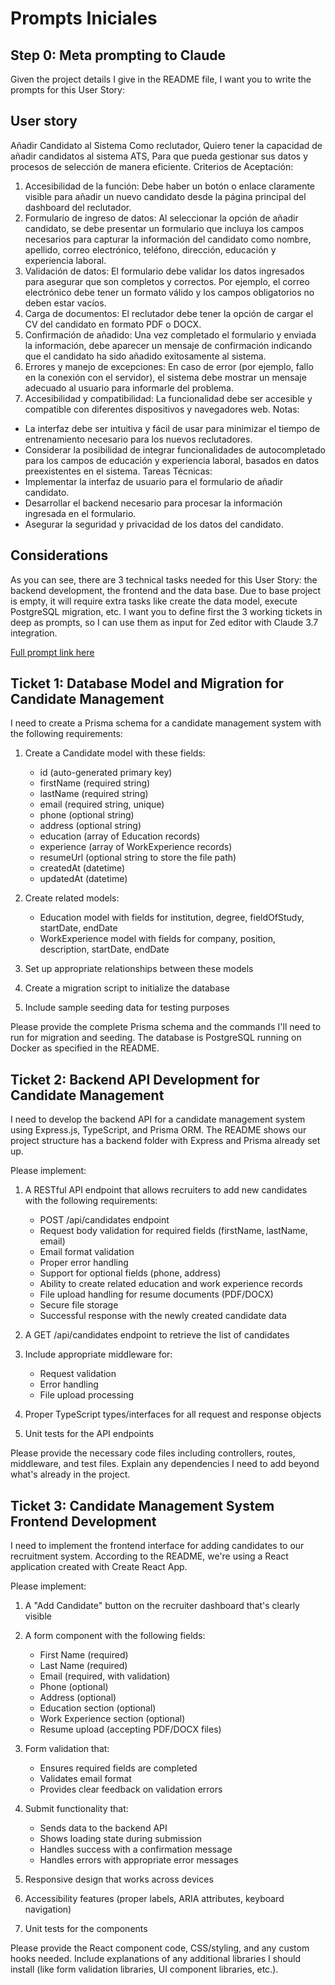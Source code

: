 # Prompts Iniciales

## Step 0: Meta prompting to Claude

Given the project details I give in the README file, I want you to write the prompts for this User Story:

## User story

Añadir Candidato al Sistema
Como reclutador, Quiero tener la capacidad de añadir candidatos al sistema ATS, Para que pueda gestionar sus datos y procesos de selección de manera eficiente. Criterios de Aceptación:

1. Accesibilidad de la función: Debe haber un botón o enlace claramente visible para añadir un nuevo candidato desde la página principal del dashboard del reclutador.
2. Formulario de ingreso de datos: Al seleccionar la opción de añadir candidato, se debe presentar un formulario que incluya los campos necesarios para capturar la información del candidato como nombre, apellido, correo electrónico, teléfono, dirección, educación y experiencia laboral.
3. Validación de datos: El formulario debe validar los datos ingresados para asegurar que son completos y correctos. Por ejemplo, el correo electrónico debe tener un formato válido y los campos obligatorios no deben estar vacíos.
4. Carga de documentos: El reclutador debe tener la opción de cargar el CV del candidato en formato PDF o DOCX.
5. Confirmación de añadido: Una vez completado el formulario y enviada la información, debe aparecer un mensaje de confirmación indicando que el candidato ha sido añadido exitosamente al sistema.
6. Errores y manejo de excepciones: En caso de error (por ejemplo, fallo en la conexión con el servidor), el sistema debe mostrar un mensaje adecuado al usuario para informarle del problema.
7. Accesibilidad y compatibilidad: La funcionalidad debe ser accesible y compatible con diferentes dispositivos y navegadores web.
   Notas:

- La interfaz debe ser intuitiva y fácil de usar para minimizar el tiempo de entrenamiento necesario para los nuevos reclutadores.
- Considerar la posibilidad de integrar funcionalidades de autocompletado para los campos de educación y experiencia laboral, basados en datos preexistentes en el sistema.
  Tareas Técnicas:
- Implementar la interfaz de usuario para el formulario de añadir candidato.
- Desarrollar el backend necesario para procesar la información ingresada en el formulario.
- Asegurar la seguridad y privacidad de los datos del candidato.

## Considerations

As you can see, there are 3 technical tasks needed for this User Story: the backend development, the frontend and the data base. Due to base project is empty, it will require extra tasks like create the data model, execute PostgreSQL migration, etc.
I want you to define first the 3 working tickets in deep as prompts, so I can use them as input for Zed editor with Claude 3.7 integration.

[Full prompt link here](https://claude.ai/share/674d1275-5187-44dd-8428-b66d25a7e079)

## Ticket 1: Database Model and Migration for Candidate Management

I need to create a Prisma schema for a candidate management system with the following requirements:

1. Create a Candidate model with these fields:

   - id (auto-generated primary key)
   - firstName (required string)
   - lastName (required string)
   - email (required string, unique)
   - phone (optional string)
   - address (optional string)
   - education (array of Education records)
   - experience (array of WorkExperience records)
   - resumeUrl (optional string to store the file path)
   - createdAt (datetime)
   - updatedAt (datetime)

2. Create related models:

   - Education model with fields for institution, degree, fieldOfStudy, startDate, endDate
   - WorkExperience model with fields for company, position, description, startDate, endDate

3. Set up appropriate relationships between these models

4. Create a migration script to initialize the database

5. Include sample seeding data for testing purposes

Please provide the complete Prisma schema and the commands I'll need to run for migration and seeding. The database is PostgreSQL running on Docker as specified in the README.

## Ticket 2: Backend API Development for Candidate Management

I need to develop the backend API for a candidate management system using Express.js, TypeScript, and Prisma ORM. The README shows our project structure has a backend folder with Express and Prisma already set up.

Please implement:

1. A RESTful API endpoint that allows recruiters to add new candidates with the following requirements:

   - POST /api/candidates endpoint
   - Request body validation for required fields (firstName, lastName, email)
   - Email format validation
   - Proper error handling
   - Support for optional fields (phone, address)
   - Ability to create related education and work experience records
   - File upload handling for resume documents (PDF/DOCX)
   - Secure file storage
   - Successful response with the newly created candidate data

2. A GET /api/candidates endpoint to retrieve the list of candidates

3. Include appropriate middleware for:

   - Request validation
   - Error handling
   - File upload processing

4. Proper TypeScript types/interfaces for all request and response objects

5. Unit tests for the API endpoints

Please provide the necessary code files including controllers, routes, middleware, and test files. Explain any dependencies I need to add beyond what's already in the project.

## Ticket 3: Candidate Management System Frontend Development

I need to implement the frontend interface for adding candidates to our recruitment system. According to the README, we're using a React application created with Create React App.

Please implement:

1. A "Add Candidate" button on the recruiter dashboard that's clearly visible

2. A form component with the following fields:

   - First Name (required)
   - Last Name (required)
   - Email (required, with validation)
   - Phone (optional)
   - Address (optional)
   - Education section (optional)
   - Work Experience section (optional)
   - Resume upload (accepting PDF/DOCX files)

3. Form validation that:

   - Ensures required fields are completed
   - Validates email format
   - Provides clear feedback on validation errors

4. Submit functionality that:

   - Sends data to the backend API
   - Shows loading state during submission
   - Handles success with a confirmation message
   - Handles errors with appropriate error messages

5. Responsive design that works across devices

6. Accessibility features (proper labels, ARIA attributes, keyboard navigation)

7. Unit tests for the components

Please provide the React component code, CSS/styling, and any custom hooks needed. Include explanations of any additional libraries I should install (like form validation libraries, UI component libraries, etc.).
